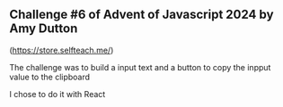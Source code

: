 ## Challenge #6 of Advent of Javascript 2024 by Amy Dutton

(https://store.selfteach.me/)

The challenge was to build a input text and a button to copy the inpput value to the clipboard

I chose to do it with React